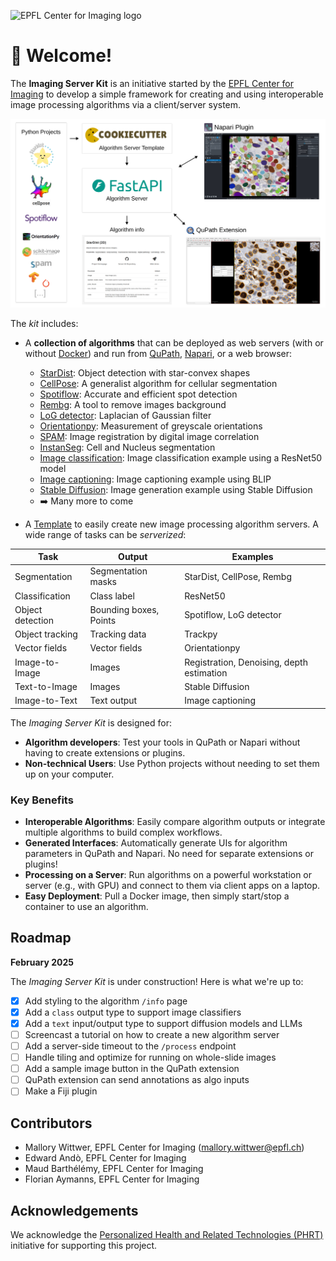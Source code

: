 ![EPFL Center for Imaging logo](https://imaging.epfl.ch/resources/logo-for-gitlab.svg)
# 👋 Welcome!

The **Imaging Server Kit** is an initiative started by the [EPFL Center for Imaging](https://imaging.epfl.ch/) to develop a simple framework for creating and using interoperable image processing algorithms via a client/server system.

![serverkit-schema](./serverkit-schema.png)

The *kit* includes:

- A **collection of algorithms** that can be deployed as web servers (with or without [Docker](https://github.com/Imaging-Server-Kit/serverkit-deploy-docker)) and run from [QuPath](https://github.com/Imaging-Server-Kit/qupath-extension-serverkit), [Napari](https://github.com/Imaging-Server-Kit/napari-serverkit), or a web browser: 
  - [StarDist](https://github.com/Imaging-Server-Kit/serverkit-stardist): Object detection with star-convex shapes
  - [CellPose](https://github.com/Imaging-Server-Kit/serverkit-cellpose): A generalist algorithm for cellular segmentation
  - [Spotiflow](https://github.com/Imaging-Server-Kit/serverkit-spotiflow): Accurate and efficient spot detection
  - [Rembg](https://github.com/Imaging-Server-Kit/serverkit-rembg): A tool to remove images background
  - [LoG detector](https://github.com/Imaging-Server-Kit/serverkit-skimage-LoG): Laplacian of Gaussian filter
  - [Orientationpy](https://github.com/Imaging-Server-Kit/serverkit-orientationpy): Measurement of greyscale orientations
  - [SPAM](https://github.com/Imaging-Server-Kit/serverkit-spam): Image registration by digital image correlation
  - [InstanSeg](https://github.com/Imaging-Server-Kit/serverkit-instanseg): Cell and Nucleus segmentation
  - [Image classification](https://github.com/Imaging-Server-Kit/serverkit-resnet50): Image classification example using a ResNet50 model
  - [Image captioning](https://github.com/Imaging-Server-Kit/serverkit-blip-captioning): Image captioning example using BLIP
  - [Stable Diffusion](https://github.com/Imaging-Server-Kit/serverkit-stable-diffusion): Image generation example using Stable Diffusion
  - ➡️ Many more to come

- A [Template](https://github.com/Imaging-Server-Kit/cookiecutter-serverkit) to easily create new image processing algorithm servers. A wide range of tasks can be *serverized*:

| Task              | Output       | Examples                        |
|-------------------|------------------------|---------------------------------|
| Segmentation      | Segmentation masks     | StarDist, CellPose, Rembg              |
| Classification   | Class label          | ResNet50         |
| Object detection  | Bounding boxes, Points | Spotiflow, LoG detector    |
| Object tracking   | Tracking data          | Trackpy         |
| Vector fields     | Vector fields          | Orientationpy                   |
| Image-to-Image   | Images                 | Registration, Denoising, depth estimation         |
| Text-to-Image   | Images          | Stable Diffusion         |
| Image-to-Text   | Text output          | Image captioning         |

The *Imaging Server Kit* is designed for:

- **Algorithm developers**: Test your tools in QuPath or Napari without having to create extensions or plugins.
- **Non-technical Users**: Use Python projects without needing to set them up on your computer.

### Key Benefits

- **Interoperable Algorithms**: Easily compare algorithm outputs or integrate multiple algorithms to build complex workflows.
- **Generated Interfaces**: Automatically generate UIs for algorithm parameters in QuPath and Napari. No need for separate extensions or plugins!
- **Processing on a Server**: Run algorithms on a powerful workstation or server (e.g., with GPU) and connect to them via client apps on a laptop.
- **Easy Deployment**: Pull a Docker image, then simply start/stop a container to use an algorithm.

## Roadmap

**February 2025**

The *Imaging Server Kit* is under construction! Here is what we're up to:

- [x] Add styling to the algorithm `/info` page
- [X] Add a `class` output type to support image classifiers
- [X] Add a `text` input/output type to support diffusion models and LLMs
- [ ] Screencast a tutorial on how to create a new algorithm server
- [ ] Add a server-side timeout to the `/process` endpoint
- [ ] Handle tiling and optimize for running on whole-slide images
- [ ] Add a sample image button in the QuPath extension
- [ ] QuPath extension can send annotations as algo inputs
- [ ] Make a Fiji plugin

## Contributors

- Mallory Wittwer, EPFL Center for Imaging (mallory.wittwer@epfl.ch)
- Edward Andò, EPFL Center for Imaging
- Maud Barthélémy, EPFL Center for Imaging
- Florian Aymanns, EPFL Center for Imaging

## Acknowledgements

We acknowledge the [Personalized Health and Related Technologies (PHRT)](https://www.sfa-phrt.ch/) initiative for supporting this project.